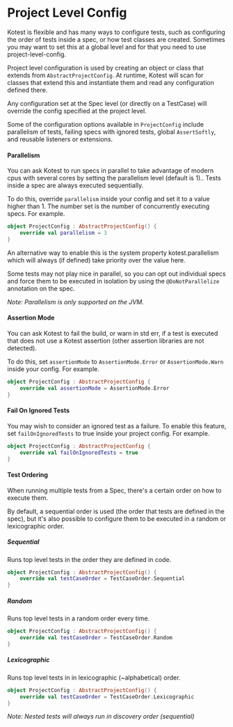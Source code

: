 Project Level Config
=============

Kotest is flexible and has many ways to configure tests, such as configuring the order of tests inside a spec, or how
test classes are created. Sometimes you may want to set this at a global level and for that you need to use project-level-config.

Project level configuration is used by creating an object or class that extends from `AbstractProjectConfig`. At runtime,
Kotest will scan for classes that extend this and instantiate them and read any configuration defined there.

Any configuration set at the Spec level (or directly on a TestCase) will override the config specified at the project level.

Some of the configuration options available in `ProjectConfig` include parallelism of tests, failing specs with ignored tests, global `AssertSoftly`, and reusable listeners or extensions.

#### Parallelism

You can ask Kotest to run specs in parallel to take advantage of modern cpus with several cores by setting the parallelism level (default is 1).. Tests inside a spec are always executed sequentially.

To do this, override `parallelism` inside your config and set it to a value higher than 1.
The number set is the number of concurrently executing specs. For example.


```kotlin
object ProjectConfig : AbstractProjectConfig() {
    override val parallelism = 3
}
```

An alternative way to enable this is the system property kotest.parallelism which will always (if defined) take priority over the value here.

Some tests may not play nice in parallel, so you can opt out individual specs and force them to be executed in isolation by using the `@DoNotParallelize` annotation on the spec.

_Note: Parallelism is only supported on the JVM._

#### Assertion Mode

You can ask Kotest to fail the build, or warn in std err, if a test is executed that does not use a Kotest assertion (other assertion libraries are not detected).

To do this, set `assertionMode` to `AssertionMode.Error` or `AssertionMode.Warn` inside your config. For example.

```kotlin
object ProjectConfig : AbstractProjectConfig {
    override val assertionMode = AssertionMode.Error
}
```

#### Fail On Ignored Tests

You may wish to consider an ignored test as a failure. To enable this feature, set `failOnIgnoredTests` to true inside your project config. For example.

```kotlin
object ProjectConfig : AbstractProjectConfig {
    override val failOnIgnoredTests = true
}
```

#### Test Ordering

When running multiple tests from a Spec, there's a certain order on how to execute them.

By default, a sequential order is used (the order that tests are defined in the spec), but it's also possible to configure them to be executed in a random or lexicographic order.

##### Sequential

Runs top level tests in the order they are defined in code.

```kotlin
object ProjectConfig : AbstractProjectConfig() {
    override val testCaseOrder = TestCaseOrder.Sequential
}
```

##### Random

Runs top level tests in a random order every time.

```kotlin
object ProjectConfig : AbstractProjectConfig() {
    override val testCaseOrder = TestCaseOrder.Random
}
```

##### Lexicographic

Runs top level tests in in lexicographic (~alphabetical) order.

```kotlin
object ProjectConfig : AbstractProjectConfig() {
    override val testCaseOrder = TestCaseOrder.Lexicographic
}
```

_Note: Nested tests will always run in discovery order (sequential)_

